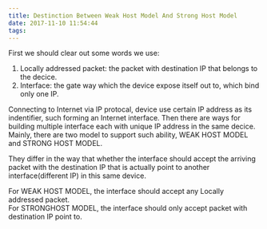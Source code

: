 ```yaml
---
title: Destinction Between Weak Host Model And Strong Host Model
date: 2017-11-10 11:54:44
tags:
---
```

First we should clear out some words we use:  
1. Locally addressed packet: the packet with destination IP that belongs to the decice.  
2. Interface: the gate way which the device expose itself out to, which bind only one IP.

Connecting to Internet via IP protocal, device use certain IP address as its indentifier, such forming an Internet interface. Then there are ways for building multiple interface each with unique IP address in the same decice. Mainly, there are two model to support such ability, WEAK HOST MODEL and STRONG HOST MODEL.  

They differ in the way that whether the interface should accept the arriving packet with the destination IP that is actually point to another interface(different IP) in this same device.  

For WEAK HOST MODEL, the interface should accept any Locally addressed packet.  
For STRONGHOST MODEL, the interface should only accept packet with destination IP point to.
